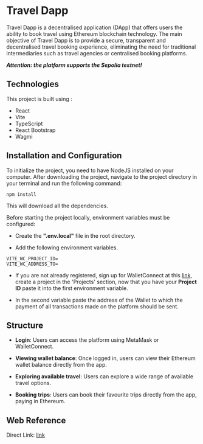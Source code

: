 # Travel Dapp

Travel Dapp is a decentralised application (DApp) that offers users the ability to book travel using Ethereum blockchain technology.
The main objective of Travel Dapp is to provide a secure, transparent and decentralised travel booking experience, eliminating the need for traditional intermediaries such as travel agencies or centralised booking platforms.

***Attention: the platform supports the Sepolia testnet!***

## Technologies

This project is built using :
+ React
+ Vite
+ TypeScript
+ React Bootstrap
+ Wagmi

## Installation and Configuration

To initialize the project, you need to have NodeJS installed on your computer. After downloading the project, 
navigate to the project directory in your terminal and run the following command:
```
npm install
```
This will download all the dependencies.


Before starting the project locally, environment variables must be configured:

+ Create the **".env.local"** file in the root directory.
  
+ Add the following environment variables.

```
VITE_WC_PROJECT_ID=
VITE_WC_ADDRESS_TO=
```
+ If you are not already registered, sign up for WalletConnect at this [link](https://cloud.walletconnect.com/sign-in), create a project in the 'Projects' section, now that you have your **Project ID** paste it into the first environment variable.
  
+ In the second variable paste the address of the Wallet to which the payment of all transactions made on the platform should be sent.

## Structure
+ **Login**: Users can access the platform using MetaMask or WalletConnect.
  
+ **Viewing wallet balance**: Once logged in, users can view their Ethereum wallet balance directly from the app.
  
+ **Exploring available travel**: Users can explore a wide range of available travel options.
  
+ **Booking trips**: Users can book their favourite trips directly from the app, paying in Ethereum.


## Web Reference
Direct Link: [link](https://travel-dapp-neon.vercel.app/)


